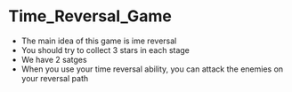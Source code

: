 # Time_Reversal_Game

* The main idea of this game is ime reversal
* You should try to collect 3 stars in each stage
* We have 2 satges
* When you use your time reversal ability, you can attack the enemies on your reversal path
